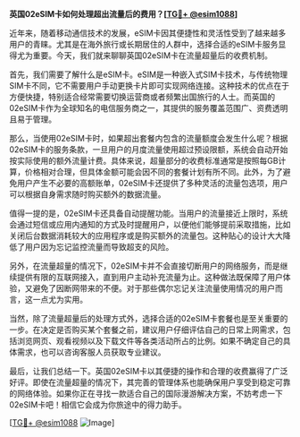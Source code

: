 **英国02eSIM卡如何处理超出流量后的费用？[[TG💪+ @esim1088](https://t.me/s/esim1088)]**

近年来，随着移动通信技术的发展，eSIM卡因其便捷性和灵活性受到了越来越多用户的青睐。尤其是在海外旅行或长期居住的人群中，选择合适的eSIM卡服务显得尤为重要。今天，我们就来聊聊英国02eSIM卡在流量超量后的收费机制。

首先，我们需要了解什么是eSIM卡。eSIM是一种嵌入式SIM卡技术，与传统物理SIM卡不同，它不需要用户手动更换卡片即可实现网络连接。这种技术的优点在于方便快捷，特别适合经常需要切换运营商或者频繁出国旅行的人士。而英国的02eSIM卡作为全球知名的电信服务商之一，其提供的服务覆盖范围广、资费透明且易于管理。

那么，当使用02eSIM卡时，如果超出套餐内包含的流量额度会发生什么呢？根据02eSIM卡的服务条款，一旦用户的月度流量使用超过预设限额，系统会自动开始按实际使用的额外流量计费。具体来说，超量部分的收费标准通常是按照每GB计算，价格相对合理，但具体金额可能会因不同的套餐计划有所不同。此外，为了避免用户产生不必要的高额账单，02eSIM卡还提供了多种灵活的流量包选项，用户可以根据自身需求随时购买额外的数据流量。

值得一提的是，02eSIM卡还具备自动提醒功能。当用户的流量接近上限时，系统会通过短信或应用内通知的方式及时提醒用户，以便他们能够提前采取措施，比如关闭后台数据消耗较大的应用程序或是购买额外的流量包。这种贴心的设计大大降低了用户因为忘记监控流量而导致超支的风险。

另外，在流量超量的情况下，02eSIM卡并不会直接切断用户的网络服务，而是继续提供有限的互联网接入，直到用户主动补充流量为止。这种做法既保障了用户体验，又避免了因断网带来的不便。对于那些偶尔忘记关注流量使用情况的用户而言，这一点尤为实用。

当然，除了流量超量后的处理方式外，选择合适的02eSIM卡套餐也是至关重要的一步。在决定是否购买某个套餐之前，建议用户仔细评估自己的日常上网需求，包括浏览网页、观看视频以及下载文件等各类活动所占的比例。如果不确定自己的具体需求，也可以咨询客服人员获取专业建议。

最后，让我们总结一下。英国02eSIM卡以其便捷的操作和合理的收费赢得了广泛好评。即使在流量超量的情况下，其完善的管理体系也能确保用户享受到稳定可靠的网络体验。如果你正在寻找一款适合自己的国际漫游解决方案，不妨考虑一下02eSIM卡吧！相信它会成为你旅途中的得力助手。

[[TG💪+ @esim1088](https://t.me/s/esim1088) ![Image](https://i.postimg.cc/4NQfJmqS/Snipaste-2025-05-13-00-14-12.png)]